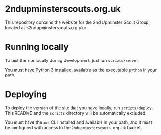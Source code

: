 # 2ndupminsterscouts.org.uk

This repository contains the website for the 2nd Upminster Scout Group, located at <2ndupminsterscouts.org.uk>.

# Running locally

To test the site locally during development, just run `scripts/server`.

You must have Python 3 installed, available as the executable `python` in your path.

# Deploying

To deploy the version of the site that you have locally, run `scripts/deploy`. This README and the `scripts` directory will be automatically excluded.

You must have the `aws` CLI installed and available in your path, and it must be configured with access to the `2ndupminsterscouts.org.uk` bucket.
